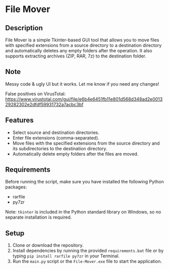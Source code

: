 # File Mover

## Description

File Mover is a simple Tkinter-based GUI tool that allows you to move files with specified extensions from a source directory to a destination directory and automatically deletes any empty folders after the operation. It also supports extracting archives (ZIP, RAR, 7z) to the destination folder.

## Note
Messy code & ugly UI but it works. Let me know if you need any changes!

False positives on VirusTotal: https://www.virustotal.com/gui/file/e6b4e6451fb11e801d568d348ad2e001329282302e2dfdf59931732a7acbc3bf

## Features

- Select source and destination directories.
- Enter file extensions (comma-separated).
- Move files with the specified extensions from the source directory and its subdirectories to the destination directory.
- Automatically delete empty folders after the files are moved.

## Requirements

Before running the script, make sure you have installed the following Python packages:

- rarfile
- py7zr

Note: `tkinter` is included in the Python standard library on Windows, so no separate installation is required.

## Setup
1. Clone or download the repository.
2. Install dependencies by running the provided `requirements.bat` file or by typing `pip install rarfile py7zr` in your Terminal.
3. Run the `main.py` script or the `File-Mover.exe` file to start the application.
